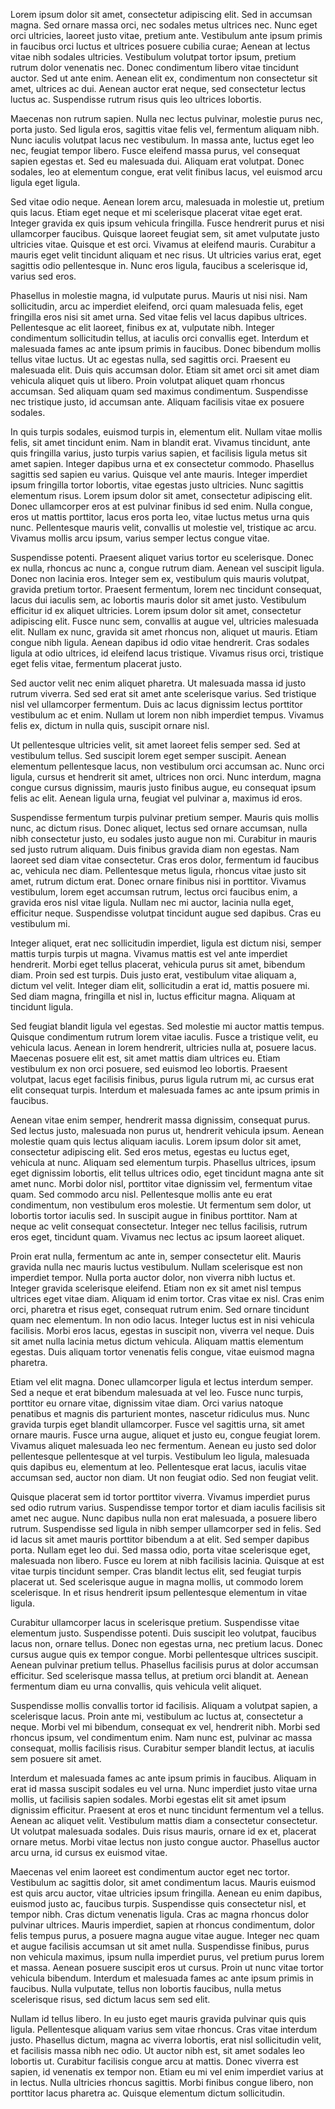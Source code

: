 <!--
Author: www.lipsum.com
Description: The above site generated the following lipsum text like this, it seems a bit hard to read.
Objective: Write a macro to format the text in a more readable way, by splitting the long lines
    such that they are at most 80 characters long. (https://github.com/markdownlint/markdownlint/blob/main/docs/RULES.md#md013---line-length).
    Note: you cannot split words, only spaces.

    Once you are done, use J to restore the original text.
-->

Lorem ipsum dolor sit amet, consectetur adipiscing elit. Sed in accumsan magna. Sed ornare massa orci, nec sodales metus ultrices nec. Nunc eget orci ultricies, laoreet justo vitae, pretium ante. Vestibulum ante ipsum primis in faucibus orci luctus et ultrices posuere cubilia curae; Aenean at lectus vitae nibh sodales ultricies. Vestibulum volutpat tortor ipsum, pretium rutrum dolor venenatis nec. Donec condimentum libero vitae tincidunt auctor. Sed ut ante enim. Aenean elit ex, condimentum non consectetur sit amet, ultrices ac dui. Aenean auctor erat neque, sed consectetur lectus luctus ac. Suspendisse rutrum risus quis leo ultrices lobortis.

Maecenas non rutrum sapien. Nulla nec lectus pulvinar, molestie purus nec, porta justo. Sed ligula eros, sagittis vitae felis vel, fermentum aliquam nibh. Nunc iaculis volutpat lacus nec vestibulum. In massa ante, luctus eget leo nec, feugiat tempor libero. Fusce eleifend massa purus, vel consequat sapien egestas et. Sed eu malesuada dui. Aliquam erat volutpat. Donec sodales, leo at elementum congue, erat velit finibus lacus, vel euismod arcu ligula eget ligula.

Sed vitae odio neque. Aenean lorem arcu, malesuada in molestie ut, pretium quis lacus. Etiam eget neque et mi scelerisque placerat vitae eget erat. Integer gravida ex quis ipsum vehicula fringilla. Fusce hendrerit purus et nisi ullamcorper faucibus. Quisque laoreet feugiat sem, sit amet vulputate justo ultricies vitae. Quisque et est orci. Vivamus at eleifend mauris. Curabitur a mauris eget velit tincidunt aliquam et nec risus. Ut ultricies varius erat, eget sagittis odio pellentesque in. Nunc eros ligula, faucibus a scelerisque id, varius sed eros.

Phasellus in molestie magna, id vulputate purus. Mauris ut nisi nisi. Nam sollicitudin, arcu ac imperdiet eleifend, orci quam malesuada felis, eget fringilla eros nisi sit amet urna. Sed vitae felis vel lacus dapibus ultrices. Pellentesque ac elit laoreet, finibus ex at, vulputate nibh. Integer condimentum sollicitudin tellus, at iaculis orci convallis eget. Interdum et malesuada fames ac ante ipsum primis in faucibus. Donec bibendum mollis tellus vitae luctus. Ut ac egestas nulla, sed sagittis orci. Praesent eu malesuada elit. Duis quis accumsan dolor. Etiam sit amet orci sit amet diam vehicula aliquet quis ut libero. Proin volutpat aliquet quam rhoncus accumsan. Sed aliquam quam sed maximus condimentum. Suspendisse nec tristique justo, id accumsan ante. Aliquam facilisis vitae ex posuere sodales.

In quis turpis sodales, euismod turpis in, elementum elit. Nullam vitae mollis felis, sit amet tincidunt enim. Nam in blandit erat. Vivamus tincidunt, ante quis fringilla varius, justo turpis varius sapien, et facilisis ligula metus sit amet sapien. Integer dapibus urna et ex consectetur commodo. Phasellus sagittis sed sapien eu varius. Quisque vel ante mauris. Integer imperdiet ipsum fringilla tortor lobortis, vitae egestas justo ultricies. Nunc sagittis elementum risus. Lorem ipsum dolor sit amet, consectetur adipiscing elit. Donec ullamcorper eros at est pulvinar finibus id sed enim. Nulla congue, eros ut mattis porttitor, lacus eros porta leo, vitae luctus metus urna quis nunc. Pellentesque mauris velit, convallis ut molestie vel, tristique ac arcu. Vivamus mollis arcu ipsum, varius semper lectus congue vitae.

Suspendisse potenti. Praesent aliquet varius tortor eu scelerisque. Donec ex nulla, rhoncus ac nunc a, congue rutrum diam. Aenean vel suscipit ligula. Donec non lacinia eros. Integer sem ex, vestibulum quis mauris volutpat, gravida pretium tortor. Praesent fermentum, lorem nec tincidunt consequat, lacus dui iaculis sem, ac lobortis mauris dolor sit amet justo. Vestibulum efficitur id ex aliquet ultricies. Lorem ipsum dolor sit amet, consectetur adipiscing elit. Fusce nunc sem, convallis at augue vel, ultricies malesuada elit. Nullam ex nunc, gravida sit amet rhoncus non, aliquet ut mauris. Etiam congue nibh ligula. Aenean dapibus id odio vitae hendrerit. Cras sodales ligula at odio ultrices, id eleifend lacus tristique. Vivamus risus orci, tristique eget felis vitae, fermentum placerat justo.

Sed auctor velit nec enim aliquet pharetra. Ut malesuada massa id justo rutrum viverra. Sed sed erat sit amet ante scelerisque varius. Sed tristique nisl vel ullamcorper fermentum. Duis ac lacus dignissim lectus porttitor vestibulum ac et enim. Nullam ut lorem non nibh imperdiet tempus. Vivamus felis ex, dictum in nulla quis, suscipit ornare nisl.

Ut pellentesque ultricies velit, sit amet laoreet felis semper sed. Sed at vestibulum tellus. Sed suscipit lorem eget semper suscipit. Aenean elementum pellentesque lacus, non vestibulum orci accumsan ac. Nunc orci ligula, cursus et hendrerit sit amet, ultrices non orci. Nunc interdum, magna congue cursus dignissim, mauris justo finibus augue, eu consequat ipsum felis ac elit. Aenean ligula urna, feugiat vel pulvinar a, maximus id eros.

Suspendisse fermentum turpis pulvinar pretium semper. Mauris quis mollis nunc, ac dictum risus. Donec aliquet, lectus sed ornare accumsan, nulla nibh consectetur justo, eu sodales justo augue non mi. Curabitur in mauris sed justo rutrum aliquam. Duis finibus gravida diam non egestas. Nam laoreet sed diam vitae consectetur. Cras eros dolor, fermentum id faucibus ac, vehicula nec diam. Pellentesque metus ligula, rhoncus vitae justo sit amet, rutrum dictum erat. Donec ornare finibus nisi in porttitor. Vivamus vestibulum, lorem eget accumsan rutrum, lectus orci faucibus enim, a gravida eros nisl vitae ligula. Nullam nec mi auctor, lacinia nulla eget, efficitur neque. Suspendisse volutpat tincidunt augue sed dapibus. Cras eu vestibulum mi.

Integer aliquet, erat nec sollicitudin imperdiet, ligula est dictum nisi, semper mattis turpis turpis ut magna. Vivamus mattis est vel ante imperdiet hendrerit. Morbi eget tellus placerat, vehicula purus sit amet, bibendum diam. Proin sed est turpis. Duis justo erat, vestibulum vitae aliquam a, dictum vel velit. Integer diam elit, sollicitudin a erat id, mattis posuere mi. Sed diam magna, fringilla et nisl in, luctus efficitur magna. Aliquam at tincidunt ligula.

Sed feugiat blandit ligula vel egestas. Sed molestie mi auctor mattis tempus. Quisque condimentum rutrum lorem vitae iaculis. Fusce a tristique velit, eu vehicula lacus. Aenean in lorem hendrerit, ultricies nulla at, posuere lacus. Maecenas posuere elit est, sit amet mattis diam ultrices eu. Etiam vestibulum ex non orci posuere, sed euismod leo lobortis. Praesent volutpat, lacus eget facilisis finibus, purus ligula rutrum mi, ac cursus erat elit consequat turpis. Interdum et malesuada fames ac ante ipsum primis in faucibus.

Aenean vitae enim semper, hendrerit massa dignissim, consequat purus. Sed lectus justo, malesuada non purus ut, hendrerit vehicula ipsum. Aenean molestie quam quis lectus aliquam iaculis. Lorem ipsum dolor sit amet, consectetur adipiscing elit. Sed eros metus, egestas eu luctus eget, vehicula at nunc. Aliquam sed elementum turpis. Phasellus ultrices, ipsum eget dignissim lobortis, elit tellus ultrices odio, eget tincidunt magna ante sit amet nunc. Morbi dolor nisl, porttitor vitae dignissim vel, fermentum vitae quam. Sed commodo arcu nisl. Pellentesque mollis ante eu erat condimentum, non vestibulum eros molestie. Ut fermentum sem dolor, ut lobortis tortor iaculis sed. In suscipit augue in finibus porttitor. Nam at neque ac velit consequat consectetur. Integer nec tellus facilisis, rutrum eros eget, tincidunt quam. Vivamus nec lectus ac ipsum laoreet aliquet.

Proin erat nulla, fermentum ac ante in, semper consectetur elit. Mauris gravida nulla nec mauris luctus vestibulum. Nullam scelerisque est non imperdiet tempor. Nulla porta auctor dolor, non viverra nibh luctus et. Integer gravida scelerisque eleifend. Etiam non ex sit amet nisl tempus ultrices eget vitae diam. Aliquam id enim tortor. Cras vitae ex nisl. Cras enim orci, pharetra et risus eget, consequat rutrum enim. Sed ornare tincidunt quam nec elementum. In non odio lacus. Integer luctus est in nisi vehicula facilisis. Morbi eros lacus, egestas in suscipit non, viverra vel neque. Duis sit amet nulla lacinia metus dictum vehicula. Aliquam mattis elementum egestas. Duis aliquam tortor venenatis felis congue, vitae euismod magna pharetra.

Etiam vel elit magna. Donec ullamcorper ligula et lectus interdum semper. Sed a neque et erat bibendum malesuada at vel leo. Fusce nunc turpis, porttitor eu ornare vitae, dignissim vitae diam. Orci varius natoque penatibus et magnis dis parturient montes, nascetur ridiculus mus. Nunc gravida turpis eget blandit ullamcorper. Fusce vel sagittis urna, sit amet ornare mauris. Fusce urna augue, aliquet et justo eu, congue feugiat lorem. Vivamus aliquet malesuada leo nec fermentum. Aenean eu justo sed dolor pellentesque pellentesque at vel turpis. Vestibulum leo ligula, malesuada quis dapibus eu, elementum at leo. Pellentesque erat lacus, iaculis vitae accumsan sed, auctor non diam. Ut non feugiat odio. Sed non feugiat velit.

Quisque placerat sem id tortor porttitor viverra. Vivamus imperdiet purus sed odio rutrum varius. Suspendisse tempor tortor et diam iaculis facilisis sit amet nec augue. Nunc dapibus nulla non erat malesuada, a posuere libero rutrum. Suspendisse sed ligula in nibh semper ullamcorper sed in felis. Sed id lacus sit amet mauris porttitor bibendum a at elit. Sed semper dapibus porta. Nullam eget leo dui. Sed massa odio, porta vitae scelerisque eget, malesuada non libero. Fusce eu lorem at nibh facilisis lacinia. Quisque at est vitae turpis tincidunt semper. Cras blandit lectus elit, sed feugiat turpis placerat ut. Sed scelerisque augue in magna mollis, ut commodo lorem scelerisque. In et risus hendrerit ipsum pellentesque elementum in vitae ligula.

Curabitur ullamcorper lacus in scelerisque pretium. Suspendisse vitae elementum justo. Suspendisse potenti. Duis suscipit leo volutpat, faucibus lacus non, ornare tellus. Donec non egestas urna, nec pretium lacus. Donec cursus augue quis ex tempor congue. Morbi pellentesque ultrices suscipit. Aenean pulvinar pretium tellus. Phasellus facilisis purus at dolor accumsan efficitur. Sed scelerisque massa tellus, at pretium orci blandit at. Aenean fermentum diam eu urna convallis, quis vehicula velit aliquet.

Suspendisse mollis convallis tortor id facilisis. Aliquam a volutpat sapien, a scelerisque lacus. Proin ante mi, vestibulum ac luctus at, consectetur a neque. Morbi vel mi bibendum, consequat ex vel, hendrerit nibh. Morbi sed rhoncus ipsum, vel condimentum enim. Nam nunc est, pulvinar ac massa consequat, mollis facilisis risus. Curabitur semper blandit lectus, at iaculis sem posuere sit amet.

Interdum et malesuada fames ac ante ipsum primis in faucibus. Aliquam in erat id massa suscipit sodales eu vel urna. Nunc imperdiet justo vitae urna mollis, ut facilisis sapien sodales. Morbi egestas elit sit amet ipsum dignissim efficitur. Praesent at eros et nunc tincidunt fermentum vel a tellus. Aenean ac aliquet velit. Vestibulum mattis diam a consectetur consectetur. Ut volutpat malesuada sodales. Duis risus mauris, ornare id ex et, placerat ornare metus. Morbi vitae lectus non justo congue auctor. Phasellus auctor arcu urna, id cursus ex euismod vitae.

Maecenas vel enim laoreet est condimentum auctor eget nec tortor. Vestibulum ac sagittis dolor, sit amet condimentum lacus. Mauris euismod est quis arcu auctor, vitae ultricies ipsum fringilla. Aenean eu enim dapibus, euismod justo ac, faucibus turpis. Suspendisse quis consectetur nisl, et tempor nibh. Cras dictum venenatis ligula. Cras ac magna rhoncus dolor pulvinar ultrices. Mauris imperdiet, sapien at rhoncus condimentum, dolor felis tempus purus, a posuere magna augue vitae augue. Integer nec quam et augue facilisis accumsan ut sit amet nulla. Suspendisse finibus, purus non vehicula maximus, ipsum nulla imperdiet purus, vel pretium purus lorem et massa. Aenean posuere suscipit eros ut cursus. Proin ut nunc vitae tortor vehicula bibendum. Interdum et malesuada fames ac ante ipsum primis in faucibus. Nulla vulputate, tellus non lobortis faucibus, nulla metus scelerisque risus, sed dictum lacus sem sed elit.

Nullam id tellus libero. In eu justo eget mauris gravida pulvinar quis quis ligula. Pellentesque aliquam varius sem vitae rhoncus. Cras vitae interdum justo. Phasellus dictum, magna ac viverra lobortis, erat nisl sollicitudin velit, et facilisis massa nibh nec odio. Ut auctor nibh est, sit amet sodales leo lobortis ut. Curabitur facilisis congue arcu at mattis. Donec viverra est sapien, id venenatis ex tempor non. Etiam eu mi vel enim imperdiet varius at in lectus. Nulla ultricies rhoncus sagittis. Morbi finibus congue libero, non porttitor lacus pharetra ac. Quisque elementum dictum sollicitudin.
